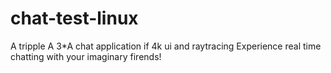 # chat-test-linux

A tripple A 3*A chat application if 4k ui and raytracing
Experience real time chatting with your imaginary firends!
